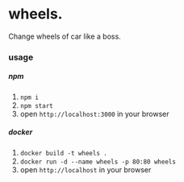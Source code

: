 # wheels.
Change wheels of car like a boss.

### usage
##### npm
1. `npm i`
2. `npm start`
3. open `http://localhost:3000` in your browser
##### docker
1. `docker build -t wheels .`
2. `docker run -d --name wheels -p 80:80 wheels`
3. open `http://localhost` in your browser
